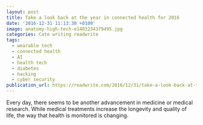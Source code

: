 ```yaml
---
layout: post
title: Take a look back at the year in connected health for 2016
date: '2016-12-31 11:13:30 +0100'
image: anatomy-high-tech-e1483234379495.jpg
categories: Cate writing readwrite
tags:
  - wearable tech
  - connected health
  - AI
  - health tech
  - diabetes
  - hacking
  - cyber security
publication_url: https://readwrite.com/2016/12/31/take-a-look-back-at-the-year-in-connected-health-for-2016-hl1/
---
```

Every day, there seems to be another advancement in medicine or medical research. While medical treatments increase the longevity and quality of life, the way that health is monitored is changing.
